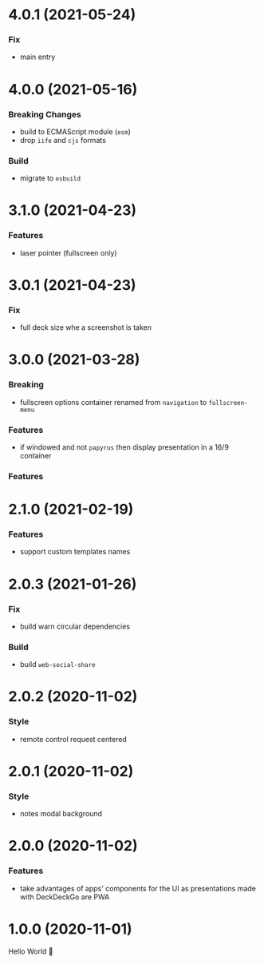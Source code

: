# 4.0.1 (2021-05-24)

### Fix

- main entry

# 4.0.0 (2021-05-16)

### Breaking Changes

- build to ECMAScript module (`esm`)
- drop `iife` and `cjs` formats

### Build

- migrate to `esbuild`

# 3.1.0 (2021-04-23)

### Features

- laser pointer (fullscreen only)

# 3.0.1 (2021-04-23)

### Fix

- full deck size whe a screenshot is taken

# 3.0.0 (2021-03-28)

### Breaking

- fullscreen options container renamed from `navigation` to `fullscreen-menu`

### Features

- if windowed and not `papyrus` then display presentation in a 16/9 container

### Features

# 2.1.0 (2021-02-19)

### Features

- support custom templates names

# 2.0.3 (2021-01-26)

### Fix

- build warn circular dependencies

### Build

- build `web-social-share`

# 2.0.2 (2020-11-02)

### Style

- remote control request centered

# 2.0.1 (2020-11-02)

### Style

- notes modal background

# 2.0.0 (2020-11-02)

### Features

- take advantages of apps' components for the UI as presentations made with DeckDeckGo are PWA

# 1.0.0 (2020-11-01)

Hello World 👋
